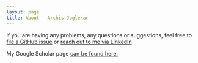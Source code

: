 ```yaml
---
layout: page
title: About - Archis Joglekar
---
```


If you are having any problems, any questions or suggestions, feel free to 
[file a GitHub issue](https://github.com/joglekara/joglekara.github.io/issues/new) or 
[reach out to me via LinkedIn](https://www.linkedin.com/in/archis-joglekar)

My Google Scholar page [can be found here.](https://scholar.google.com/citations?user=E8MzWzsAAAAJ&hl=en)

